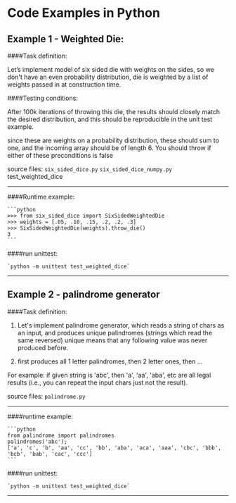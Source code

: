Code Examples in Python
==========================


Example 1 - Weighted Die:
-------------------------

####Task definition:

Let’s implement model of six sided die with weights on the sides, 
so we don't have an even probability distribution, 
die is weighted by a list of weights passed in at construction time.  

####Testing conditions: 

After 100k iterations of throwing this die, 
the results should closely match the desired distribution, 
and this should be reproducible in the unit test example.  

since these are weights on a probability distribution, these should sum to one, 
and the incoming array should be of length 6. 
You should throw if either of these preconditions is false

source files: `six_sided_dice.py` `six_sided_dice_numpy.py` test_weighted_dice

*** 

####Runtime example: 

	```python 
	>>> from six_sided_dice import SixSidedWeightedDie
	>>> weights = [.05, .10, .15, .2, .2, .3]
	>>> SixSidedWeightedDie(weights).throw_die()
	3
	```
	
####run unittest:  

	`python -m unittest test_weighted_dice`


***

Example 2 - palindrome generator
--------------------------------

####Task definition:  

1.  Let's implement palindrome generator, which reads a string of chars as an input, 
	and produces unique palindromes (strings which read the same reversed) 
	unique means that any following value was never produced before. 
 
2.  first produces all 1 letter palindromes, 
	then 2 letter ones, then ... 

For example: 
if given string is 'abc', then 'a', 'aa', 'aba', etc are all legal results 
(i.e., you can repeat the input chars just not the result).


source files: `palindrome.py`

***

####runtime example: 

	```python 
	from palindrome import palindromes
	palindromes('abc');
	['a', 'c', 'b', 'aa', 'cc', 'bb', 'aba', 'aca', 'aaa', 'cbc', 'bbb', 'bcb', 'bab', 'cac', 'ccc']
	```

####run unittest:  

	`python -m unittest test_weighted_dice`

***
